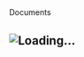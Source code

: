 ##

[ ](https://developer.apple.com/documentation)

Documents

![Loading...](../Resources/1282/Images/waitanimation.gif)  
---

